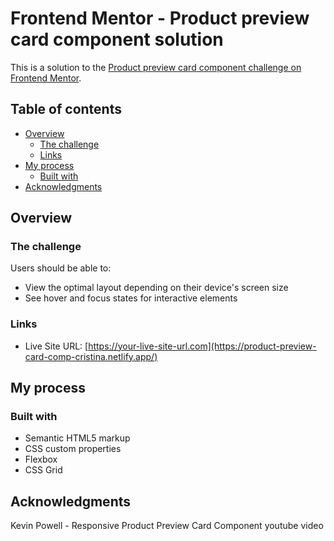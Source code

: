 # Frontend Mentor - Product preview card component solution

This is a solution to the [Product preview card component challenge on Frontend Mentor](https://www.frontendmentor.io/challenges/product-preview-card-component-GO7UmttRfa).

## Table of contents

- [Overview](#overview)
  - [The challenge](#the-challenge)
  - [Links](#links)
- [My process](#my-process)
  - [Built with](#built-with)
- [Acknowledgments](#acknowledgments)



## Overview

### The challenge

Users should be able to:

- View the optimal layout depending on their device's screen size
- See hover and focus states for interactive elements

### Links

- Live Site URL: [https://your-live-site-url.com](https://product-preview-card-comp-cristina.netlify.app/)

## My process

### Built with

- Semantic HTML5 markup
- CSS custom properties
- Flexbox
- CSS Grid

## Acknowledgments

Kevin Powell - Responsive Product Preview Card Component youtube video 
